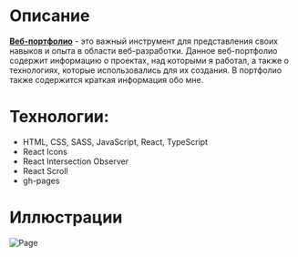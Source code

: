 # Описание

**[Веб-портфолио](https://vlaek.github.io/PortfolioLandingPage/)** - это важный инструмент для представления своих навыков и опыта в области веб-разработки. Данное веб-портфолио содержит информацию о проектах, над которыми я работал, а также о технологиях, которые использовались для их создания. В портфолио также содержится краткая информация обо мне.

# Технологии:

- HTML, CSS, SASS, JavaScript, React, TypeScript
- React Icons
- React Intersection Observer
- React Scroll
- gh-pages

# Иллюстрации

![Page](https://media.giphy.com/media/190UB9Ws2krnjQsd5F/giphy.gif 'Page')
